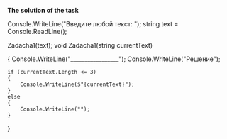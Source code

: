 **The solution of the task**

Console.WriteLine("Введите любой текст: ");
string text = Console.ReadLine();


Zadacha1(text);
void Zadacha1(string currentText)

{
    Console.WriteLine("_________________");
    Console.WriteLine("Решение");

    if (currentText.Length <= 3)
    {
        Console.WriteLine($"{currentText}");
    }
    else
    {
        Console.WriteLine("");
    }
}